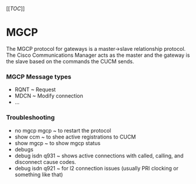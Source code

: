 [[_TOC_]]

# MGCP
The MGCP protocol for gateways is a master->slave relationship protocol.  The Cisco Communications Manager acts as the master and the gateway is the slave based on the commands the CUCM sends.

### MGCP Message types
* RQNT ~ Request 
* MDCN ~ Modify connection
* ...

### Troubleshooting
* no mgcp mgcp ~ to restart the protocol
* show ccm ~ to shee active registrations to CUCM
* show mgcp ~ to show mgcp status
* debugs
 * debug isdn q931 ~ shows active connections with called, calling, and disconnect cause codes.
 * debug isdn q921 ~ for l2 connection issues (usually PRI clocking or something like that)